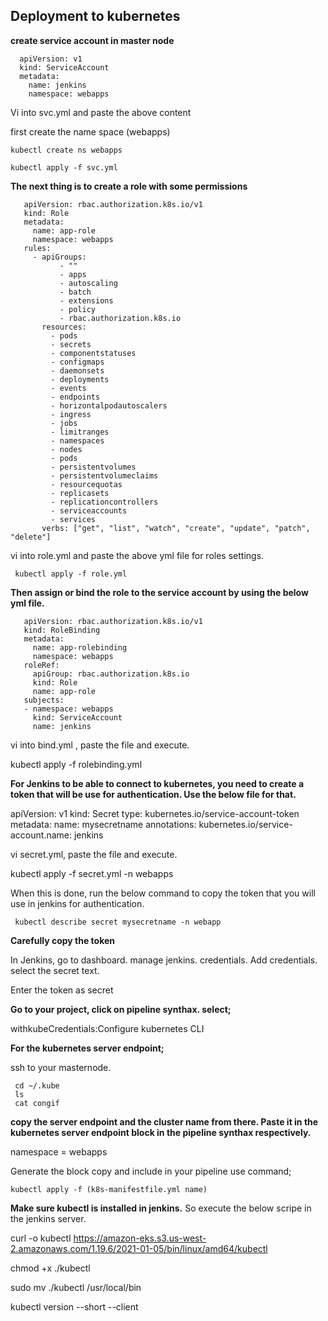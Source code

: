 Deployment to kubernetes
-
**create service account in master node**

      apiVersion: v1
      kind: ServiceAccount
      metadata:
        name: jenkins
        namespace: webapps

Vi into svc.yml and paste the above content 

first create the name space (webapps)

    kubectl create ns webapps  

    kubectl apply -f svc.yml   

**The next thing is to create a role with some permissions**

       apiVersion: rbac.authorization.k8s.io/v1
       kind: Role
       metadata:
         name: app-role
         namespace: webapps
       rules:
         - apiGroups:
               - ""
               - apps
               - autoscaling
               - batch
               - extensions
               - policy
               - rbac.authorization.k8s.io
           resources:
             - pods
             - secrets
             - componentstatuses
             - configmaps
             - daemonsets
             - deployments
             - events
             - endpoints
             - horizontalpodautoscalers
             - ingress
             - jobs
             - limitranges
             - namespaces
             - nodes
             - pods
             - persistentvolumes
             - persistentvolumeclaims
             - resourcequotas
             - replicasets
             - replicationcontrollers
             - serviceaccounts
             - services
           verbs: ["get", "list", "watch", "create", "update", "patch", "delete"]

vi into role.yml and paste the above yml file for roles settings.

     kubectl apply -f role.yml 

**Then assign or bind the role to the service account by using the below yml file.**

       apiVersion: rbac.authorization.k8s.io/v1
       kind: RoleBinding
       metadata:
         name: app-rolebinding
         namespace: webapps 
       roleRef:
         apiGroup: rbac.authorization.k8s.io
         kind: Role
         name: app-role 
       subjects:
       - namespace: webapps 
         kind: ServiceAccount
         name: jenkins      

vi into bind.yml , paste the file and execute.

   kubectl apply -f rolebinding.yml

**For Jenkins to be able to connect to kubernetes, you need to create a token that will be use for authentication. Use the below file for that.**

apiVersion: v1
kind: Secret
type: kubernetes.io/service-account-token
metadata:
  name: mysecretname
  annotations:
    kubernetes.io/service-account.name: jenkins

vi secret.yml, paste the file and execute.

   kubectl apply -f secret.yml -n webapps

When this is done, run the below command to copy the token that you will use in jenkins for authentication.

     kubectl describe secret mysecretname -n webapp  

**Carefully copy the token**

In Jenkins, go to dashboard.
manage jenkins.
credentials.
Add credentials.
select the secret text.

Enter the token as secret

**Go to your project, click on pipeline synthax.
select;**

  withkubeCredentials:Configure kubernetes CLI

**For the  kubernetes server endpoint;**

ssh to your masternode.

     cd ~/.kube
     ls
     cat congif

**copy the server endpoint and the cluster name from there. 
Paste it in the kubernetes server endpoint block in the pipeline synthax respectively.**

namespace = webapps

Generate the block
copy and include in your pipeline
use command;

    kubectl apply -f (k8s-manifestfile.yml name)

**Make sure kubectl is installed in jenkins.** 
So execute the below scripe in the jenkins server.

curl -o kubectl https://amazon-eks.s3.us-west-2.amazonaws.com/1.19.6/2021-01-05/bin/linux/amd64/kubectl

chmod +x ./kubectl

sudo mv ./kubectl /usr/local/bin

kubectl version --short --client
